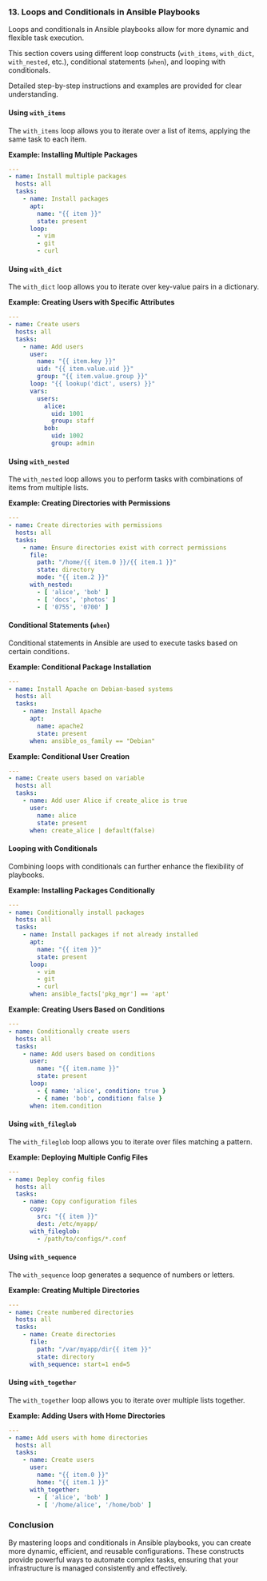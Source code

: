 ### 13. Loops and Conditionals in Ansible Playbooks

Loops and conditionals in Ansible playbooks allow for more dynamic and flexible task execution. 

This section covers using different loop constructs (`with_items`, `with_dict`, `with_nested`, etc.), conditional statements (`when`), and looping with conditionals. 

Detailed step-by-step instructions and examples are provided for clear understanding.

#### Using `with_items`

The `with_items` loop allows you to iterate over a list of items, applying the same task to each item.

**Example: Installing Multiple Packages**

```yaml
---
- name: Install multiple packages
  hosts: all
  tasks:
    - name: Install packages
      apt:
        name: "{{ item }}"
        state: present
      loop:
        - vim
        - git
        - curl
```

#### Using `with_dict`

The `with_dict` loop allows you to iterate over key-value pairs in a dictionary.

**Example: Creating Users with Specific Attributes**

```yaml
---
- name: Create users
  hosts: all
  tasks:
    - name: Add users
      user:
        name: "{{ item.key }}"
        uid: "{{ item.value.uid }}"
        group: "{{ item.value.group }}"
      loop: "{{ lookup('dict', users) }}"
      vars:
        users:
          alice:
            uid: 1001
            group: staff
          bob:
            uid: 1002
            group: admin
```

#### Using `with_nested`

The `with_nested` loop allows you to perform tasks with combinations of items from multiple lists.

**Example: Creating Directories with Permissions**

```yaml
---
- name: Create directories with permissions
  hosts: all
  tasks:
    - name: Ensure directories exist with correct permissions
      file:
        path: "/home/{{ item.0 }}/{{ item.1 }}"
        state: directory
        mode: "{{ item.2 }}"
      with_nested:
        - [ 'alice', 'bob' ]
        - [ 'docs', 'photos' ]
        - [ '0755', '0700' ]
```

#### Conditional Statements (`when`)

Conditional statements in Ansible are used to execute tasks based on certain conditions.

**Example: Conditional Package Installation**

```yaml
---
- name: Install Apache on Debian-based systems
  hosts: all
  tasks:
    - name: Install Apache
      apt:
        name: apache2
        state: present
      when: ansible_os_family == "Debian"
```

**Example: Conditional User Creation**

```yaml
---
- name: Create users based on variable
  hosts: all
  tasks:
    - name: Add user Alice if create_alice is true
      user:
        name: alice
        state: present
      when: create_alice | default(false)
```

#### Looping with Conditionals

Combining loops with conditionals can further enhance the flexibility of playbooks.

**Example: Installing Packages Conditionally**

```yaml
---
- name: Conditionally install packages
  hosts: all
  tasks:
    - name: Install packages if not already installed
      apt:
        name: "{{ item }}"
        state: present
      loop:
        - vim
        - git
        - curl
      when: ansible_facts['pkg_mgr'] == 'apt'
```

**Example: Creating Users Based on Conditions**

```yaml
---
- name: Conditionally create users
  hosts: all
  tasks:
    - name: Add users based on conditions
      user:
        name: "{{ item.name }}"
        state: present
      loop:
        - { name: 'alice', condition: true }
        - { name: 'bob', condition: false }
      when: item.condition
```

#### Using `with_fileglob`

The `with_fileglob` loop allows you to iterate over files matching a pattern.

**Example: Deploying Multiple Config Files**

```yaml
---
- name: Deploy config files
  hosts: all
  tasks:
    - name: Copy configuration files
      copy:
        src: "{{ item }}"
        dest: /etc/myapp/
      with_fileglob:
        - /path/to/configs/*.conf
```

#### Using `with_sequence`

The `with_sequence` loop generates a sequence of numbers or letters.

**Example: Creating Multiple Directories**

```yaml
---
- name: Create numbered directories
  hosts: all
  tasks:
    - name: Create directories
      file:
        path: "/var/myapp/dir{{ item }}"
        state: directory
      with_sequence: start=1 end=5
```

#### Using `with_together`

The `with_together` loop allows you to iterate over multiple lists together.

**Example: Adding Users with Home Directories**

```yaml
---
- name: Add users with home directories
  hosts: all
  tasks:
    - name: Create users
      user:
        name: "{{ item.0 }}"
        home: "{{ item.1 }}"
      with_together:
        - [ 'alice', 'bob' ]
        - [ '/home/alice', '/home/bob' ]
```

### Conclusion

By mastering loops and conditionals in Ansible playbooks, you can create more dynamic, efficient, and reusable configurations. 
These constructs provide powerful ways to automate complex tasks, ensuring that your infrastructure is managed consistently and effectively.
